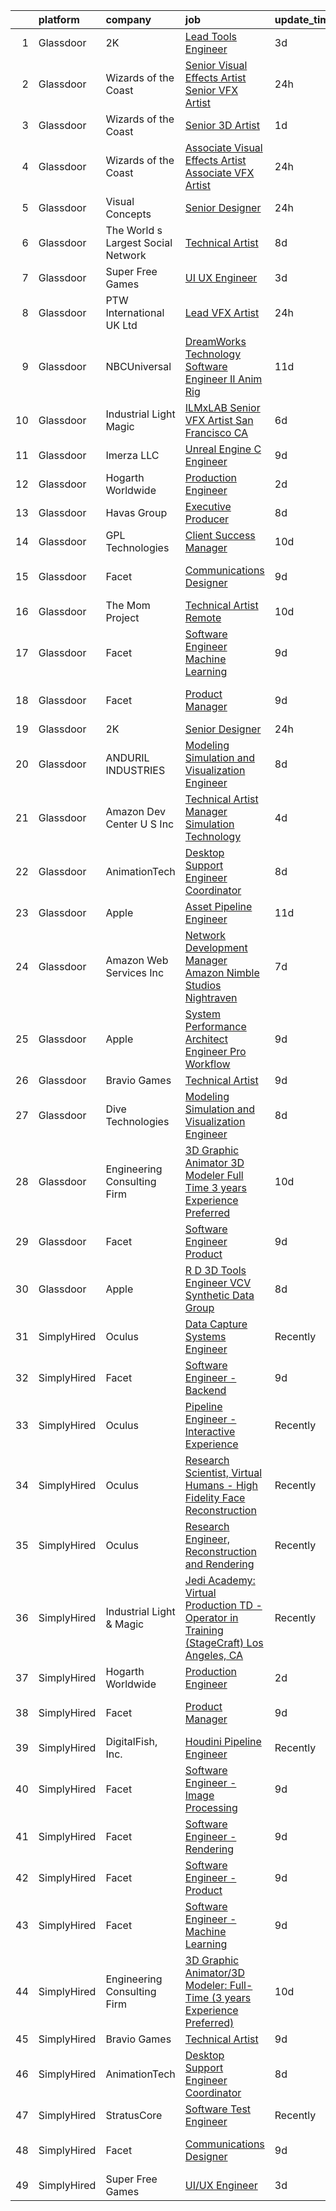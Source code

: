 

|    | platform    | company                            | job                                                                                                                                                                                                                                                                                                                                                                                                                                                                                                                                                                                                                                                                                                                                                                                                                                                                                                                                                                                                                                                                                                                                                                                                                                                                                                                                                                                                    | update_time   | location           |
|---:|:------------|:-----------------------------------|:-------------------------------------------------------------------------------------------------------------------------------------------------------------------------------------------------------------------------------------------------------------------------------------------------------------------------------------------------------------------------------------------------------------------------------------------------------------------------------------------------------------------------------------------------------------------------------------------------------------------------------------------------------------------------------------------------------------------------------------------------------------------------------------------------------------------------------------------------------------------------------------------------------------------------------------------------------------------------------------------------------------------------------------------------------------------------------------------------------------------------------------------------------------------------------------------------------------------------------------------------------------------------------------------------------------------------------------------------------------------------------------------------------|:--------------|:-------------------|
|  1 | Glassdoor   | 2K                                 | [Lead Tools Engineer](https://www.glassdoor.com/partner/jobListing.htm?pos=118&ao=1136043&s=58&guid=0000018199a5771e854001107650523a&src=GD_JOB_AD&t=SR&vt=w&ea=1&cs=1_9419e821&cb=1656140167276&jobListingId=1007955676318&jrtk=3-0-1g6cqatqdkhr2801-1g6cqatqsk24h800-e57b14ca53683261-)                                                                                                                                                                                                                                                                                                                                                                                                                                                                                                                                                                                                                                                                                                                                                                                                                                                                                                                                                                                                                                                                                                              | 3d            | Austin, TX         |
|  2 | Glassdoor   | Wizards of the Coast               | [Senior Visual Effects Artist   Senior VFX Artist](https://www.glassdoor.com/partner/jobListing.htm?pos=115&ao=1136043&s=58&guid=0000018199a5771e854001107650523a&src=GD_JOB_AD&t=SR&vt=w&ea=1&cs=1_75274fb5&cb=1656140167276&jobListingId=1007961509552&jrtk=3-0-1g6cqatqdkhr2801-1g6cqatqsk24h800-6436024f98db2467-)                                                                                                                                                                                                                                                                                                                                                                                                                                                                                                                                                                                                                                                                                                                                                                                                                                                                                                                                                                                                                                                                                 | 24h           | Renton, WA         |
|  3 | Glassdoor   | Wizards of the Coast               | [Senior 3D Artist](https://www.glassdoor.com/partner/jobListing.htm?pos=119&ao=1136043&s=58&guid=0000018199a5771e854001107650523a&src=GD_JOB_AD&t=SR&vt=w&ea=1&cs=1_4db7f7c0&cb=1656140167276&jobListingId=1007959625386&jrtk=3-0-1g6cqatqdkhr2801-1g6cqatqsk24h800-7d6b2e91fe069f28-)                                                                                                                                                                                                                                                                                                                                                                                                                                                                                                                                                                                                                                                                                                                                                                                                                                                                                                                                                                                                                                                                                                                 | 1d            | Bellevue, WA       |
|  4 | Glassdoor   | Wizards of the Coast               | [Associate Visual Effects Artist   Associate VFX Artist](https://www.glassdoor.com/partner/jobListing.htm?pos=111&ao=1136043&s=58&guid=0000018199a5771e854001107650523a&src=GD_JOB_AD&t=SR&vt=w&ea=1&cs=1_96748397&cb=1656140167275&jobListingId=1007961505800&jrtk=3-0-1g6cqatqdkhr2801-1g6cqatqsk24h800-40b4fe3b46a0262c-)                                                                                                                                                                                                                                                                                                                                                                                                                                                                                                                                                                                                                                                                                                                                                                                                                                                                                                                                                                                                                                                                           | 24h           | Renton, WA         |
|  5 | Glassdoor   | Visual Concepts                    | [Senior Designer](https://www.glassdoor.com/partner/jobListing.htm?pos=124&ao=1136043&s=58&guid=0000018199a5771e854001107650523a&src=GD_JOB_AD&t=SR&vt=w&ea=1&cs=1_3a582c41&cb=1656140167276&jobListingId=1007962391731&jrtk=3-0-1g6cqatqdkhr2801-1g6cqatqsk24h800-681074ee0d9d7d48-)                                                                                                                                                                                                                                                                                                                                                                                                                                                                                                                                                                                                                                                                                                                                                                                                                                                                                                                                                                                                                                                                                                                  | 24h           | Austin, TX         |
|  6 | Glassdoor   | The World s Largest Social Network | [Technical Artist](https://www.glassdoor.com/partner/jobListing.htm?pos=105&ao=1110586&s=58&guid=0000018199a5771e854001107650523a&src=GD_JOB_AD&t=SR&vt=w&cs=1_d0985a59&cb=1656140167275&jobListingId=1007945470127&cpc=7F6F94E2229B3AB5&jrtk=3-0-1g6cqatqdkhr2801-1g6cqatqsk24h800-de89b06fe75f21ae--6NYlbfkN0DSgjPPcnEdvoK3uuxfISLALE6pB1FR7YSHOr_tSg5_QGIhoz_2VqUepdcKLBLI_zTmP0Cdwc6lpraoh9XYJnd_pt7wUHPw4IIhA9oQdU_zXLzlx3tdAdRRo6J89sBMEaNcmNojZwVeEdaa_PxE2Lf-fVWDI0HmuTZAzzh_-AE30kgaxdwhesb0gSoT6R5J_yDd9icH4fgCiqilXZOKi9L22os-A6sgDEkxmWid0l_72igwhMo4vdNKqaRjv1TaYSwIKxTVfTKhq1cw-9xg24TA5P3T_b8qwMiPem2ri3vtVn9mgLuqJ8VA5azSDt0Js_wd5QVAzNdTInhq6FQ65nnD8r5u2YxT8Ckqo1WNqjZ04eJCdPaLBGaGqsr3-fDreGqC66Oi2Sywrwo6ebSBRRFiD965xH6WqLp3FKNbi1Lzo6HefToIw3Yw3VXLNB8Yc20HuaS48MTFE_BNARidZq9o_VGufa7uXbO_YV46sehXjSC2Pwb3eJbUH-onnTKVnCoqZ9hXigGleZZWhEGKFw4m08KmLmdfFxvDtn-hhzUwlhXr1CET3yQp5zkknOYLkXZIzw30LE0v7Q%3D%3D)                                                                                                                                                                                                                                                                                                                                                                                                                                                                     | 8d            | New York, NY       |
|  7 | Glassdoor   | Super Free Games                   | [UI UX Engineer](https://www.glassdoor.com/partner/jobListing.htm?pos=113&ao=1136043&s=58&guid=0000018199a5771e854001107650523a&src=GD_JOB_AD&t=SR&vt=w&ea=1&cs=1_542be4ce&cb=1656140167276&jobListingId=1007954251191&jrtk=3-0-1g6cqatqdkhr2801-1g6cqatqsk24h800-1991ac47419063c1-)                                                                                                                                                                                                                                                                                                                                                                                                                                                                                                                                                                                                                                                                                                                                                                                                                                                                                                                                                                                                                                                                                                                   | 3d            | Remote             |
|  8 | Glassdoor   | PTW International UK Ltd           | [Lead VFX Artist](https://www.glassdoor.com/partner/jobListing.htm?pos=130&ao=1136043&s=58&guid=0000018199a5771e854001107650523a&src=GD_JOB_AD&t=SR&vt=w&cs=1_59906a9a&cb=1656140167277&jobListingId=1007961676815&jrtk=3-0-1g6cqatqdkhr2801-1g6cqatqsk24h800-368c73f385aba0cc-)                                                                                                                                                                                                                                                                                                                                                                                                                                                                                                                                                                                                                                                                                                                                                                                                                                                                                                                                                                                                                                                                                                                       | 24h           | Remote             |
|  9 | Glassdoor   | NBCUniversal                       | [DreamWorks Technology   Software Engineer II  Anim Rig](https://www.glassdoor.com/partner/jobListing.htm?pos=120&ao=1136043&s=58&guid=0000018199a5771e854001107650523a&src=GD_JOB_AD&t=SR&vt=w&cs=1_8a0d9f0e&cb=1656140167276&jobListingId=1007936861042&jrtk=3-0-1g6cqatqdkhr2801-1g6cqatqsk24h800-b75bed2f44240c69-)                                                                                                                                                                                                                                                                                                                                                                                                                                                                                                                                                                                                                                                                                                                                                                                                                                                                                                                                                                                                                                                                                | 11d           | Glendale, CA       |
| 10 | Glassdoor   | Industrial Light   Magic           | [ILMxLAB Senior VFX Artist San Francisco  CA](https://www.glassdoor.com/partner/jobListing.htm?pos=117&ao=1136043&s=58&guid=0000018199a5771e854001107650523a&src=GD_JOB_AD&t=SR&vt=w&cs=1_3c7a7acf&cb=1656140167276&jobListingId=1007948705474&jrtk=3-0-1g6cqatqdkhr2801-1g6cqatqsk24h800-2781d1225f138c5c-)                                                                                                                                                                                                                                                                                                                                                                                                                                                                                                                                                                                                                                                                                                                                                                                                                                                                                                                                                                                                                                                                                           | 6d            | San Francisco, CA  |
| 11 | Glassdoor   | Imerza  LLC                        | [Unreal Engine   C   Engineer](https://www.glassdoor.com/partner/jobListing.htm?pos=114&ao=1136043&s=58&guid=0000018199a5771e854001107650523a&src=GD_JOB_AD&t=SR&vt=w&ea=1&cs=1_3f06a975&cb=1656140167276&jobListingId=1007941141775&jrtk=3-0-1g6cqatqdkhr2801-1g6cqatqsk24h800-0b5a75ca2b70bc31-)                                                                                                                                                                                                                                                                                                                                                                                                                                                                                                                                                                                                                                                                                                                                                                                                                                                                                                                                                                                                                                                                                                     | 9d            | Remote             |
| 12 | Glassdoor   | Hogarth Worldwide                  | [Production Engineer](https://www.glassdoor.com/partner/jobListing.htm?pos=112&ao=1136043&s=58&guid=0000018199a5771e854001107650523a&src=GD_JOB_AD&t=SR&vt=w&ea=1&cs=1_028679c4&cb=1656140167276&jobListingId=1007957380570&jrtk=3-0-1g6cqatqdkhr2801-1g6cqatqsk24h800-e930ea62e3d15d41-)                                                                                                                                                                                                                                                                                                                                                                                                                                                                                                                                                                                                                                                                                                                                                                                                                                                                                                                                                                                                                                                                                                              | 2d            | New York, NY       |
| 13 | Glassdoor   | Havas Group                        | [Executive Producer](https://www.glassdoor.com/partner/jobListing.htm?pos=122&ao=1136043&s=58&guid=0000018199a5771e854001107650523a&src=GD_JOB_AD&t=SR&vt=w&cs=1_4d0a8e0a&cb=1656140167276&jobListingId=1007945435303&jrtk=3-0-1g6cqatqdkhr2801-1g6cqatqsk24h800-4e9e4f294e39f996-)                                                                                                                                                                                                                                                                                                                                                                                                                                                                                                                                                                                                                                                                                                                                                                                                                                                                                                                                                                                                                                                                                                                    | 8d            | New York, NY       |
| 14 | Glassdoor   | GPL Technologies                   | [Client Success Manager](https://www.glassdoor.com/partner/jobListing.htm?pos=128&ao=1136043&s=58&guid=0000018199a5771e854001107650523a&src=GD_JOB_AD&t=SR&vt=w&ea=1&cs=1_9a83857f&cb=1656140167277&jobListingId=1007940178136&jrtk=3-0-1g6cqatqdkhr2801-1g6cqatqsk24h800-77baf7c8983573b7-)                                                                                                                                                                                                                                                                                                                                                                                                                                                                                                                                                                                                                                                                                                                                                                                                                                                                                                                                                                                                                                                                                                           | 10d           | New York, NY       |
| 15 | Glassdoor   | Facet                              | [Communications Designer](https://www.glassdoor.com/partner/jobListing.htm?pos=127&ao=1136043&s=58&guid=0000018199a5771e854001107650523a&src=GD_JOB_AD&t=SR&vt=w&ea=1&cs=1_4d0f6a37&cb=1656140167277&jobListingId=1007942852878&jrtk=3-0-1g6cqatqdkhr2801-1g6cqatqsk24h800-537d387b58b0c2ba-)                                                                                                                                                                                                                                                                                                                                                                                                                                                                                                                                                                                                                                                                                                                                                                                                                                                                                                                                                                                                                                                                                                          | 9d            | San Francisco, CA  |
| 16 | Glassdoor   | The Mom Project                    | [Technical Artist  Remote ](https://www.glassdoor.com/partner/jobListing.htm?pos=104&ao=1110586&s=58&guid=0000018199a5771e854001107650523a&src=GD_JOB_AD&t=SR&vt=w&cs=1_29b77d9d&cb=1656140167275&jobListingId=1007939939925&cpc=0C139D4CAD5A6DB2&jrtk=3-0-1g6cqatqdkhr2801-1g6cqatqsk24h800-264f9011810ab4a3--6NYlbfkN0BDp_epf89aHDQhKpPegNJQ_ldQpEFZQsM9OcONMGxWx6pU56EKHF58QjVdAUvn2gX31HUntCyLUwzir2_2qLQKiwc4zqgc0EcGzWlJtEFabSJje5p3zQNcGS6mmu-hK71c0amOsooqt9D74xqUp2Fe1oOyI1RWtfFw9BBSi2GEBaE6UlKZT1OWIdXPTDdxo4pmqUIh5l9U-rSONBMf524XNcTrgeRvlil1c8cpKjwFgE1-JV4E0VIWs99tww-bGI85aNqDmN2li2t3YEkEjATKA8trKiQawEP2jMFJozFKLSFCd6uFOY5Lc8OJe1E8ZTguFLBfFnOzfhoBw4J08EyDoQY_JQ-Vs6KW4HYhJVjNKP2ToF98G5qmZFBORoNUlD_9SlMR5XK3VmbfrT-ZALSQlSRDizXlGf6hfsIlsHLt1v-Tj9MBKJjwhqgBh3qkKj1Kn6Pjy_k9-3M8u5oZq4PhmQyR07uvKVfR4K73nWtpoiA66Fet8YcqMPHfw7FpfEEneBgdb_rZhEb_xFkXx9XeIaTJ66QnH3t_liKwrT91tjRVtKL4raV_DdQdyDiY2Hak0LTv-nBbgw%3D%3D)                                                                                                                                                                                                                                                                                                                                                                                                                                                            | 10d           | Bell, CA           |
| 17 | Glassdoor   | Facet                              | [Software Engineer   Machine Learning](https://www.glassdoor.com/partner/jobListing.htm?pos=109&ao=1136043&s=58&guid=0000018199a5771e854001107650523a&src=GD_JOB_AD&t=SR&vt=w&ea=1&cs=1_67e92b7c&cb=1656140167275&jobListingId=1007942852875&jrtk=3-0-1g6cqatqdkhr2801-1g6cqatqsk24h800-d72e5880989bd4aa-)                                                                                                                                                                                                                                                                                                                                                                                                                                                                                                                                                                                                                                                                                                                                                                                                                                                                                                                                                                                                                                                                                             | 9d            | San Francisco, CA  |
| 18 | Glassdoor   | Facet                              | [Product Manager](https://www.glassdoor.com/partner/jobListing.htm?pos=116&ao=1136043&s=58&guid=0000018199a5771e854001107650523a&src=GD_JOB_AD&t=SR&vt=w&ea=1&cs=1_df807aad&cb=1656140167276&jobListingId=1007942852892&jrtk=3-0-1g6cqatqdkhr2801-1g6cqatqsk24h800-3aeaa13ee4b8da90-)                                                                                                                                                                                                                                                                                                                                                                                                                                                                                                                                                                                                                                                                                                                                                                                                                                                                                                                                                                                                                                                                                                                  | 9d            | San Francisco, CA  |
| 19 | Glassdoor   | 2K                                 | [Senior Designer](https://www.glassdoor.com/partner/jobListing.htm?pos=125&ao=1136043&s=58&guid=0000018199a5771e854001107650523a&src=GD_JOB_AD&t=SR&vt=w&ea=1&cs=1_6a845d1c&cb=1656140167276&jobListingId=1007962391680&jrtk=3-0-1g6cqatqdkhr2801-1g6cqatqsk24h800-997da2ebb8f2c82a-)                                                                                                                                                                                                                                                                                                                                                                                                                                                                                                                                                                                                                                                                                                                                                                                                                                                                                                                                                                                                                                                                                                                  | 24h           | Austin, TX         |
| 20 | Glassdoor   | ANDURIL INDUSTRIES                 | [Modeling  Simulation  and Visualization Engineer](https://www.glassdoor.com/partner/jobListing.htm?pos=121&ao=1136043&s=58&guid=0000018199a5771e854001107650523a&src=GD_JOB_AD&t=SR&vt=w&cs=1_3355c4d2&cb=1656140167276&jobListingId=1007945382989&jrtk=3-0-1g6cqatqdkhr2801-1g6cqatqsk24h800-68b4005846c0ef94-)                                                                                                                                                                                                                                                                                                                                                                                                                                                                                                                                                                                                                                                                                                                                                                                                                                                                                                                                                                                                                                                                                      | 8d            | Costa Mesa, CA     |
| 21 | Glassdoor   | Amazon Dev Center U S   Inc        | [Technical Artist Manager  Simulation Technology](https://www.glassdoor.com/partner/jobListing.htm?pos=129&ao=1136043&s=58&guid=0000018199a5771e854001107650523a&src=GD_JOB_AD&t=SR&vt=w&cs=1_1e9aab35&cb=1656140167277&jobListingId=1007952231732&jrtk=3-0-1g6cqatqdkhr2801-1g6cqatqsk24h800-2bae547981c6fafe-)                                                                                                                                                                                                                                                                                                                                                                                                                                                                                                                                                                                                                                                                                                                                                                                                                                                                                                                                                                                                                                                                                       | 4d            | Florida            |
| 22 | Glassdoor   | AnimationTech                      | [Desktop Support Engineer Coordinator](https://www.glassdoor.com/partner/jobListing.htm?pos=102&ao=1110586&s=58&guid=0000018199a5771e854001107650523a&src=GD_JOB_AD&t=SR&vt=w&ea=1&cs=1_56d4d1f4&cb=1656140167275&jobListingId=1007945708336&cpc=4E9467AEE1271D89&jrtk=3-0-1g6cqatqdkhr2801-1g6cqatqsk24h800-1a622370c8b0ee3f--6NYlbfkN0DLWr0FuvwmpNY589ecXM0wpB-l41nBtAe9mv-PvJGiqRTHhjCMPrgYsvle2w0GQcLiEtZ5VhXlJcW2xY7ULwBYZRLik3SGcOiZKHgUqbGrZRIkA5GArradSnc1fTKTNyK_qBihTilyL3oH38sKY-jxSwASLEEj6oLWUEB0pjJ2cg5WJ_K3dq8JJw2Uud9NdKlez3M7V_R10Bk0ireQtDmLcoQvedxWqNg8s1oqr4SFS3zSIm67RGtzm4-rj3yLFmjpXbSUD35TGuh877KxnqBRyODGEWd1KuW6PhmxZm_XzW_6z7XNOqEJhr93YRVNEcvGpvAbMGghQTGvjoPwjgDNm3MG_l5PcsJiHgTAItwhJSol2DgPpFszv7zM_ShIu2CKAiIOl3dbpg2vO-YCq51AsJiAi5SHYP3GpDMgMzu3BPYuS3fzUcfBDls4_aYMyphUquvC7AoTNzdcyocAC6Rkx700IuxwiHK6DMV5Xcgw1IubgFfL5KaRDWjTGZskap3nS6kpmmXR-xgQ8fcrhymH)                                                                                                                                                                                                                                                                                                                                                                                                                                                                                                        | 8d            | Los Angeles, CA    |
| 23 | Glassdoor   | Apple                              | [Asset Pipeline Engineer](https://www.glassdoor.com/partner/jobListing.htm?pos=106&ao=1110586&s=58&guid=0000018199a5771e854001107650523a&src=GD_JOB_AD&t=SR&vt=w&cs=1_a5c07abb&cb=1656140167275&jobListingId=1007935251435&cpc=AC285F3A3ECA6BB0&jrtk=3-0-1g6cqatqdkhr2801-1g6cqatqsk24h800-76ce89e2982dd9df--6NYlbfkN0BvKrLyj5gPmtZO9T8euul8TCxuuKNOtzRJOomxnwSEodTz2Bc-sPZlbtkML8D-m4qYFhxIsgXmWp3FecaI_ha9mOUnA6Y1QEoxGIPJwaS3S2MYD6TL3q4Uopxv6oh5zXbzYaE5CC-xBKrf1COMqUL5rYCVuLgbMcYzwcZIECYsPWjA1DkgKB2N8T8BMRDRqBMNoR12027TWHjKAhUEK6zH5Ga03aHAhaM0vY-2XNP8WpB6X0AfdYIThH3ELccu6If9QucTtAIAT5V6V8s_AjNeci_lK_v8LVhC1aTp6UuaNL3Wg9rx7SSs2oVhI9Rx_NjXQB1xVq-rIVEh3aVDrA5HAwZHnfqD4sayXTxYmc1FBlepm5414iSSvyBFMcZuXnIIS9U4yUVjoEw-F8syTmn5N70fF7r_QvyqcPsdjC1dd9xlfhuydaXQDc0sjZvj6pEeKVxa03ZkmBBeyc-EJprQjpiQ1bGlZmvkYcsn5lMV4KvCcNBOKeBfaA4D-kHK70epEhcToZCA6nw_m3IOQsAQU3UpjV-I8-BqIjWAuosrJGIAKXttnIrdtWsHENTAMN5DWw6ZpCW5u4CahNI9FXKgywDEWgRAXfGn1M3AehpLQA4i5VpxDbBmLTpDPAO_1oy83J1AocA8NB0X7BosDwIlq6YBlY4Eu6ve3quakoSvzZvdlFCl7-47M6Kz3IoxML3QRdtaSLUT_ElDff79tkdiGhA900RgXXkt7OG9mGy_QfOq_D3mDPVFjZYj8o6IHXFC3reSF7GkQO-IXwU3EtJlZeNsVXtu3ZXefkTp5A1Ibffp2lOOSNOzeZUL3CbYtGiTWZjEppmRELGsKURKB0k9ho33fX8CtnQ4W5vpFG4iq8R3QQlTAiK0fQRTPv4FJS-Z4CGUJIuiN-7nOJX7Jq-OCl8AKNDb6GjXXEuYmoDlw6oJiANBO2lGtPSTXke-_WaMHONamsRnvw%3D%3D)                                                              | 11d           | Boulder, CO        |
| 24 | Glassdoor   | Amazon Web Services  Inc           | [Network Development Manager  Amazon Nimble Studios Nightraven](https://www.glassdoor.com/partner/jobListing.htm?pos=126&ao=1136043&s=58&guid=0000018199a5771e854001107650523a&src=GD_JOB_AD&t=SR&vt=w&cs=1_1b4fae48&cb=1656140167277&jobListingId=1007946577106&jrtk=3-0-1g6cqatqdkhr2801-1g6cqatqsk24h800-b8bd749cf4b2d24c-)                                                                                                                                                                                                                                                                                                                                                                                                                                                                                                                                                                                                                                                                                                                                                                                                                                                                                                                                                                                                                                                                         | 7d            | Culver City, CA    |
| 25 | Glassdoor   | Apple                              | [System Performance Architect Engineer   Pro Workflow](https://www.glassdoor.com/partner/jobListing.htm?pos=108&ao=1110586&s=58&guid=0000018199a5771e854001107650523a&src=GD_JOB_AD&t=SR&vt=w&cs=1_38d22693&cb=1656140167275&jobListingId=1007943800626&cpc=334ABAF5D42DC775&jrtk=3-0-1g6cqatqdkhr2801-1g6cqatqsk24h800-31ec51c23a1bf38c--6NYlbfkN0BvKrLyj5gPmtZO9T8euul8TCxuuKNOtzRJOomxnwSEodTz2Bc-sPZlavsCvouCU0WwSXUvWZ1KgWHYZ-8SiPxP5HjcmK-JiDwSd2qJaE-bAWmANGx-I6DFcCMVRq-muzymkm0RmOOaw5EEM1VzsRKyumfXZ17nv19nrLIn-3GPzYr_qZTUgg0NuUxlGI6e1W28yNBKEa7wOvedLa1AUs_CHiO0MpyM28zvQNgCywUhGHU7PBInMkwa14wQecMA9W1wosXznqyeAhpDqD_TVqyW3z_3VL_oePu7SLLAT2ftSs5-llQKTWEz7U0HldvjJfK3xlY9QzgZHTHeBHbb2Pq86UviluwZl5yDrJO0m6PqJfFAiDEkQfhQPIgMQNWiqYs1wxTNDliqX9Xca0oXxSO5kk_uYNUh84r07qBQFjpiKLM87F-WA1FtlF9bFmJBx0LYrGOO5Iufi2Fs5ToyboUTlgXsAVKCRRXO6cmshs_3g5Bhsi3IDsuyzYvWgwQKURjFNrroXUfAFkRQ4oFROxQEmRp9fXoXSbE7M-EWs75lLCQVIrR-y3FNGCtP9q21e8kf0g-siz15SHyzghGeHPI_fx7neXm7MZJgOi-GfufRtqk-P46Hme3FCiFLShcMO23JeG42mT6KMtSCHeLaAgwKK1LsCozNZSBJHtj11uw-LSx86ZYlazg1GfhWxILfrLwxyWMLQt1SocAkLTozGLraXeV7YqkUmiqFDSK25M_1seRaS1vmYO-80TThjTyP9CdcClAd8WSs-q5DpyvbmrIQCAwa2XLziZyQupADDCnO1VHHIIxTlCZ4NdWjhatviOaVSENT-VoyH5HPDyk9kivf27kRY5czGebyR23GuIgEbPzoi64O0xHSJ7cOBYJB5VIrhmOOt44wEbBPJBGET5el3W-wiRJc7Xsn_qdUscRb_1mlnmtDDqLD2WeX9ukbKQ_1jQOfKdicN-_nEIiiszJ-PhoNo_jhNh1TzmDlsRGnTg%3D%3D) | 9d            | Portland, OR       |
| 26 | Glassdoor   | Bravio Games                       | [Technical Artist](https://www.glassdoor.com/partner/jobListing.htm?pos=103&ao=1110586&s=58&guid=0000018199a5771e854001107650523a&src=GD_JOB_AD&t=SR&vt=w&ea=1&cs=1_5a03a909&cb=1656140167275&jobListingId=1007942923850&cpc=C19BE7EA145E205E&jrtk=3-0-1g6cqatqdkhr2801-1g6cqatqsk24h800-bbd09794a33c8874--6NYlbfkN0APToHrk7ILONyRglvlT3LJMO76dZGJsKlG8WQjsY8CqwypV_UwhZFYG88NHCv0jXwYBc-k4g_JhbV3Wvd_5t2G0cexgYdxhQsRwSvwScSaAITOiHIt3jFOLqLZPrf1THI27et2sbhhR-XSyz8iF0K4sKwRoTWmZqjaAYiECkxJMwojV_IuuqYlnKi-prTq7lmvlCnPmjHqrzOD5O0SKPY_rjYt3qWC7rV1sv-Bwk2nXR48ElagyqQ8cOgPwCqFblaHp-f2Y64K9Zh-ETqAZtIxRJCX5QlSstA9UVplhG9zf8ZVij6JDt42ecjrYV6qHJywBveB2a3_mt0Ke1xPQbjgN7Uq9Msz7_-5NDA_7mqmOxbXgG9ZlyDfmdF91kzUJKV6oQKyOjk7VS-KUMuFpBlaOUsEFIdedlLyaEkoTDWKVrTInNPyM8FX6UYbicoliQpxOvnEQHRUP9jswNTzdH4_FqJ2EuYg_0UY8I6bckmOZKJnsCHQ-WXA)                                                                                                                                                                                                                                                                                                                                                                                                                                                                                                                                                            | 9d            | Remote             |
| 27 | Glassdoor   | Dive Technologies                  | [Modeling  Simulation  and Visualization Engineer](https://www.glassdoor.com/partner/jobListing.htm?pos=123&ao=1136043&s=58&guid=0000018199a5771e854001107650523a&src=GD_JOB_AD&t=SR&vt=w&cs=1_b18883d5&cb=1656140167276&jobListingId=1007945330217&jrtk=3-0-1g6cqatqdkhr2801-1g6cqatqsk24h800-f28058d47a6dc878-)                                                                                                                                                                                                                                                                                                                                                                                                                                                                                                                                                                                                                                                                                                                                                                                                                                                                                                                                                                                                                                                                                      | 8d            | Costa Mesa, CA     |
| 28 | Glassdoor   | Engineering Consulting Firm        | [3D Graphic Animator 3D Modeler  Full Time  3 years Experience Preferred ](https://www.glassdoor.com/partner/jobListing.htm?pos=101&ao=1110586&s=58&guid=0000018199a5771e854001107650523a&src=GD_JOB_AD&t=SR&vt=w&ea=1&cs=1_5869f2d1&cb=1656140167274&jobListingId=1007940032489&cpc=54F93F5C0A7237D4&jrtk=3-0-1g6cqatqdkhr2801-1g6cqatqsk24h800-ba34150a1660071e--6NYlbfkN0CcvMsiOIiFSzC39LXqL7_LgXixO0FCDCeWQd0_kNfCAS5afSmbRBHntMsouT-orwudEZutLKJrDuh4TtfslibNnh_xxzt_NVbXaXK8i3gEld3XwRawQoLfCfS40lOZ0VVXug0pwo_kfYN5SF8zDlO2wg6NWxNPS_CQrjc_5uWz_O8OLSuJxZsbvO47YHKAoukRYL8IHNUZ2pRGVLtV5bh_45NK--EPJ-2ZnJquZHxKx87phzEJ2uJxhC-JQ3A5u7uSDv9FjLxTSBwS4I01HH-nj0sNFMEJ90Q6YnCtqPIjcHxWOWR-SPOvS81MttRq1cAepEOWCEXFrhe0c19JEcCGWk-ZPCY76DWUfxYR1CRxtx6r0kRlaQNvfbKqOu6IpzbPqb_w6FCmtej24xe7tF2WYTpWSRi2lJQIFrX-g5aUn8r5hyk28Whgsprf1j-WrdOAAJHFr4gsR3ysSEtvXSHe5wMT7elQSRUBdwIcUjOSc6Qof-cOlJob4XqB5csJGRwZEJcdK8Wt-Q-Mz4DF_KedSAzQJrY4UbfKq5IxwVgygZ0jv4AW2ie59HVvLl2hjdp8xaUp4Wc3Ag%3D%3D)                                                                                                                                                                                                                                                                                                                                                                                                        | 10d           | Torrance, CA       |
| 29 | Glassdoor   | Facet                              | [Software Engineer   Product](https://www.glassdoor.com/partner/jobListing.htm?pos=110&ao=1136043&s=58&guid=0000018199a5771e854001107650523a&src=GD_JOB_AD&t=SR&vt=w&ea=1&cs=1_5070987f&cb=1656140167275&jobListingId=1007942853251&jrtk=3-0-1g6cqatqdkhr2801-1g6cqatqsk24h800-5c507ef4d2b1df1a-)                                                                                                                                                                                                                                                                                                                                                                                                                                                                                                                                                                                                                                                                                                                                                                                                                                                                                                                                                                                                                                                                                                      | 9d            | San Francisco, CA  |
| 30 | Glassdoor   | Apple                              | [R D 3D Tools Engineer  VCV Synthetic Data Group](https://www.glassdoor.com/partner/jobListing.htm?pos=107&ao=1110586&s=58&guid=0000018199a5771e854001107650523a&src=GD_JOB_AD&t=SR&vt=w&cs=1_1d0fb755&cb=1656140167275&jobListingId=1007946396263&cpc=FA84DF7EA1EC2398&jrtk=3-0-1g6cqatqdkhr2801-1g6cqatqsk24h800-3b0fbe4ad5e473dc--6NYlbfkN0BvKrLyj5gPmtZO9T8euul8TCxuuKNOtzRJOomxnwSEodTz2Bc-sPZl8WPllYOnI2iSUe3Uuef5NY-X4D3VToVV5esrGqhzTuYJpB_1-clZ-g_IQx0m45uz8IH9uf4qiCYeiVlRhdwdDvSnJ7L3mdinWgo3SyMnT2e77bXER1AMHvLq5BGD4VuXBfOIkCEWsZpiyMYj0WbH9BgvonU6jLZAbjUz_fkRAxyiV-fdPU3HZXEOSkmAILGPr_BrdwYzhebzoTjNN6EF9qMNVNRqJxho0Y3U67qRKrq8K5ydvdLJN2nu4Bd2mgCWYeTRbjkNhENSVjTWc0q4YndImUzC7NzixBxIK1_bUfSHXFcc3U0HXlrirtC71uz7P-8aNh4_kNPl9b1EHp5VRz5JTGRBJ17jSWDkMixPwB89F-mEz2d0h7ARMFBoyf_5r9GN9wz-UpQoIs0ixgPfo9eSxtYtIdQMytv6SJFaTKMtC4XFK10Q1RdOv5qU5V9VDwHpZPNkZvscBYZ-XtRLNwQ3lanaT39CI-2-DLMOcfm1f7NZyjRc1iyv1cv2NQREzFgYfQwHsjW97bFVU1ogmDlaudGqIpAkDK3_nqVS0n9l5umKV4bvtaORHi97LWpHQ36ykvClA1rlTwN9dk83Qs6NS-JRGp33Fb1H94783-GWbhTypXd6_qn_86mEEoajyxz00iAEvUzneVwJJoV6TY4rGiQJTnA-Wg0y6gEgqkGfvDvqgUv7WDIVLRXN0B8R_T40vnonmWgCsCVy2jXa8T6H3i6gKXdZcUeDaY6zbJRmy2ClA60u8RoJQwNdt5hsLstf7QVQ8-qBTdaQQZnCnoObPN7w4xRs9iJPZzjhZIM80FbMNXTWo4QQOK5qwmo3jAfmi1TSSc36fLt62UudiOMVFUQ2-bhv-kbteg6-AT1GnndWKDqBr2bV07t6121E6ia1P8Muzllu6mynM1tCasRvvVufz2Sa0bCWs8GpoXG_l7guJPiX4Q%3D%3D)      | 8d            | San Diego, CA      |
| 31 | SimplyHired | Oculus                             | [Data Capture Systems Engineer](https://www.simplyhired.com/job/ZDj3SK5nkD8O6KjVqqfAQu3GLmx7-K6geyMvrRTAZudejMbv13_nHQ?q=vfx+engineer)                                                                                                                                                                                                                                                                                                                                                                                                                                                                                                                                                                                                                                                                                                                                                                                                                                                                                                                                                                                                                                                                                                                                                                                                                                                                 | Recently      | Sausalito, CA      |
| 32 | SimplyHired | Facet                              | [Software Engineer - Backend](https://www.simplyhired.com/job/lQDRtFtwWYzbQCujwBqHrb8jyKKOiWGBY4FYOSnD9i9vg-UGPNsNMA?q=vfx+engineer)                                                                                                                                                                                                                                                                                                                                                                                                                                                                                                                                                                                                                                                                                                                                                                                                                                                                                                                                                                                                                                                                                                                                                                                                                                                                   | 9d            | San Francisco, CA  |
| 33 | SimplyHired | Oculus                             | [Pipeline Engineer - Interactive Experience](https://www.simplyhired.com/job/54GYbBlhM5iegHYrRHpNoXcxKPNjeBHfiKJFAF-4WmFMbFB9zcAVNQ?q=vfx+engineer)                                                                                                                                                                                                                                                                                                                                                                                                                                                                                                                                                                                                                                                                                                                                                                                                                                                                                                                                                                                                                                                                                                                                                                                                                                                    | Recently      | Sausalito, CA      |
| 34 | SimplyHired | Oculus                             | [Research Scientist, Virtual Humans - High Fidelity Face Reconstruction](https://www.simplyhired.com/job/Onnbd4ASEB3NBos7oSKuETOv-r2Vl3NPqJYenWgGBQrNlD1A9kkgtQ?q=vfx+engineer)                                                                                                                                                                                                                                                                                                                                                                                                                                                                                                                                                                                                                                                                                                                                                                                                                                                                                                                                                                                                                                                                                                                                                                                                                        | Recently      | Sausalito, CA      |
| 35 | SimplyHired | Oculus                             | [Research Engineer, Reconstruction and Rendering](https://www.simplyhired.com/job/tAo2AcurdoYQR3sxn8p9XmMob7z3USQYkxagUO9y174YjMFL8e7wqw?q=vfx+engineer)                                                                                                                                                                                                                                                                                                                                                                                                                                                                                                                                                                                                                                                                                                                                                                                                                                                                                                                                                                                                                                                                                                                                                                                                                                               | Recently      | Sausalito, CA      |
| 36 | SimplyHired | Industrial Light & Magic           | [Jedi Academy: Virtual Production TD - Operator in Training (StageCraft) Los Angeles, CA](https://www.simplyhired.com/job/F7cGtdI0OiHdC1VEu11NJiAYFjM7CcHTeiA2Jm3YZbDgy6YIdSJf3g?q=vfx+engineer)                                                                                                                                                                                                                                                                                                                                                                                                                                                                                                                                                                                                                                                                                                                                                                                                                                                                                                                                                                                                                                                                                                                                                                                                       | Recently      | Los Angeles, CA    |
| 37 | SimplyHired | Hogarth Worldwide                  | [Production Engineer](https://www.simplyhired.com/job/-Vl4juoy-f4u6FrtK1IHURqWCgPdQKop2dJRNARfZhTktX_RXRtBzw?q=vfx+engineer)                                                                                                                                                                                                                                                                                                                                                                                                                                                                                                                                                                                                                                                                                                                                                                                                                                                                                                                                                                                                                                                                                                                                                                                                                                                                           | 2d            | New York, NY       |
| 38 | SimplyHired | Facet                              | [Product Manager](https://www.simplyhired.com/job/Z0g2FHG69bl3issjsDc4vsVCum3uU3Iqg_rf-yyzwim2WGJ4_-ylkg?q=vfx+engineer)                                                                                                                                                                                                                                                                                                                                                                                                                                                                                                                                                                                                                                                                                                                                                                                                                                                                                                                                                                                                                                                                                                                                                                                                                                                                               | 9d            | San Francisco, CA  |
| 39 | SimplyHired | DigitalFish, Inc.                  | [Houdini Pipeline Engineer](https://www.simplyhired.com/job/OXJ8CgFRLaRYJf3fg3fwt2TSgfZcUsBX1X8B0eoRtaOUx5tNd2D2wQ?q=vfx+engineer)                                                                                                                                                                                                                                                                                                                                                                                                                                                                                                                                                                                                                                                                                                                                                                                                                                                                                                                                                                                                                                                                                                                                                                                                                                                                     | Recently      | Remote             |
| 40 | SimplyHired | Facet                              | [Software Engineer - Image Processing](https://www.simplyhired.com/job/3znJCHAbYihtiOtJFInlFf2aFXm1CnGM03gqrMJxz8VyZGoe0lHYMg?q=vfx+engineer)                                                                                                                                                                                                                                                                                                                                                                                                                                                                                                                                                                                                                                                                                                                                                                                                                                                                                                                                                                                                                                                                                                                                                                                                                                                          | 9d            | San Francisco, CA  |
| 41 | SimplyHired | Facet                              | [Software Engineer - Rendering](https://www.simplyhired.com/job/qAQvGKrYmG4qlpCc_FgwjeYPlCzpQygWyByqUWnIrDeYJtPeJ74FQw?q=vfx+engineer)                                                                                                                                                                                                                                                                                                                                                                                                                                                                                                                                                                                                                                                                                                                                                                                                                                                                                                                                                                                                                                                                                                                                                                                                                                                                 | 9d            | San Francisco, CA  |
| 42 | SimplyHired | Facet                              | [Software Engineer - Product](https://www.simplyhired.com/job/9nNjPFRcZj1uTPydvkduuE_9xf2rqJfUj2r6QPP1T2c2rtmHnoN_Bg?q=vfx+engineer)                                                                                                                                                                                                                                                                                                                                                                                                                                                                                                                                                                                                                                                                                                                                                                                                                                                                                                                                                                                                                                                                                                                                                                                                                                                                   | 9d            | San Francisco, CA  |
| 43 | SimplyHired | Facet                              | [Software Engineer - Machine Learning](https://www.simplyhired.com/job/rRl7LpYqGiIowLAwzbrNzMgXtXTFbKgtp-z9fo66PKEqX4Q6nYlO_w?q=vfx+engineer)                                                                                                                                                                                                                                                                                                                                                                                                                                                                                                                                                                                                                                                                                                                                                                                                                                                                                                                                                                                                                                                                                                                                                                                                                                                          | 9d            | San Francisco, CA  |
| 44 | SimplyHired | Engineering Consulting Firm        | [3D Graphic Animator/3D Modeler: Full-Time (3 years Experience Preferred)](https://www.simplyhired.com/job/ac_59eUFSEF_CTd9gX-1SoquIGAeBjFt8CGAQ6Ep7Zd8ZsL-Bswfhw?q=vfx+engineer)                                                                                                                                                                                                                                                                                                                                                                                                                                                                                                                                                                                                                                                                                                                                                                                                                                                                                                                                                                                                                                                                                                                                                                                                                      | 10d           | Torrance, CA       |
| 45 | SimplyHired | Bravio Games                       | [Technical Artist](https://www.simplyhired.com/job/leOeylCFD9zPn9B12YNI896KAvi09rOOzvGvHPjuY-gMt7cD_hcrQA?q=vfx+engineer)                                                                                                                                                                                                                                                                                                                                                                                                                                                                                                                                                                                                                                                                                                                                                                                                                                                                                                                                                                                                                                                                                                                                                                                                                                                                              | 9d            | Remote             |
| 46 | SimplyHired | AnimationTech                      | [Desktop Support Engineer Coordinator](https://www.simplyhired.com/job/VgZNEWar0lUUqgQsLsZ2fST6nv8YKrCovfSNECNdlkz_9LgW9J4leQ?q=vfx+engineer)                                                                                                                                                                                                                                                                                                                                                                                                                                                                                                                                                                                                                                                                                                                                                                                                                                                                                                                                                                                                                                                                                                                                                                                                                                                          | 8d            | Los Angeles, CA    |
| 47 | SimplyHired | StratusCore                        | [Software Test Engineer](https://www.simplyhired.com/job/aOGYDGVDK83Hz36mzFZncYUNgGThbRe4d03IXfkihr8svAuEQu1e3g?q=vfx+engineer)                                                                                                                                                                                                                                                                                                                                                                                                                                                                                                                                                                                                                                                                                                                                                                                                                                                                                                                                                                                                                                                                                                                                                                                                                                                                        | Recently      | Seattle, WA        |
| 48 | SimplyHired | Facet                              | [Communications Designer](https://www.simplyhired.com/job/L_06yyt8zMe7k2_K7ClDrhxp_NCJ0puLYHHmqqJPI3nI6ln8BwY1Og?q=vfx+engineer)                                                                                                                                                                                                                                                                                                                                                                                                                                                                                                                                                                                                                                                                                                                                                                                                                                                                                                                                                                                                                                                                                                                                                                                                                                                                       | 9d            | San Francisco, CA  |
| 49 | SimplyHired | Super Free Games                   | [UI/UX Engineer](https://www.simplyhired.com/job/MWXusR6WYZLRVThra8U3qLnFq6KRuEd9Qt2WfNK5qSz1GxCHcCfAxQ?q=vfx+engineer)                                                                                                                                                                                                                                                                                                                                                                                                                                                                                                                                                                                                                                                                                                                                                                                                                                                                                                                                                                                                                                                                                                                                                                                                                                                                                | 3d            | Idaho +6 locations |